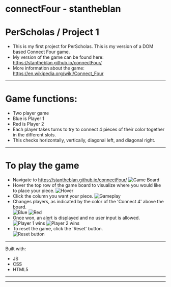 # connectFour - stantheblan
# PerScholas / Project 1
- This is my first project for PerScholas. This is my version of a DOM based Connect Four game. 
- My version of the game can be found here: https://stantheblan.github.io/connectFour/
- More information about the game: https://en.wikipedia.org/wiki/Connect_Four
--------------------------------------------------
# Game functions:
- Two player game
- Blue is Player 1
- Red is Player 2
- Each player takes turns to try to connect 4 pieces of their color together in the different slots. 
- This checks horizontally, vertically, diagonal left, and diagonal right.  
--------------------------------------------------
# To play the game
- Navigate to https://stantheblan.github.io/connectFour/ 
![Game Board](https://i.gyazo.com/c6e5c57963d8cc50700d2d86db7e9719.png)
- Hover the top row of the game board to visualize where you would like to place your piece.
![Hover](https://i.gyazo.com/c0c824ec862fb75239fb7a3750807055.png)
- Click the column you want your piece.
![Gameplay](https://i.gyazo.com/91203fb645b805c65e99b4e5bf5e6129.png)
- Changes players, as indicated by the color of the 'Connect 4' above the board.                                               
![Blue](https://i.gyazo.com/e3375a734892a24e1e539dea516e00c6.png)
![Red](https://i.gyazo.com/6fffc49565e9548e1f82b631e34c2b45.png)
- Once won, an alert is displayed and no user input is allowed.
![Player 1 wins](https://i.gyazo.com/36901d63f1ea43a87f6da608dc17dc6d.png)
![Player 2 wins](https://i.gyazo.com/489fb01b62c2fdaa37bbff12f1ce2253.png)
- To reset the game, click the 'Reset' button.                                                                   
![Reset button](https://i.gyazo.com/26b2b7f66df148383817060dab25efb3.png)
--------------------------------------------------
Built with:
- JS
- CSS
- HTML5
--------------------------------------------------
--------------------------------------------------
